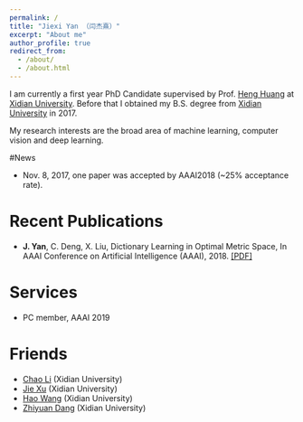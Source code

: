 ```yaml
---
permalink: /
title: "Jiexi Yan （闫杰熹）"
excerpt: "About me"
author_profile: true
redirect_from: 
  - /about/
  - /about.html
---
```


I am currently a first year PhD Candidate supervised by Prof. [Heng Huang](http://www.pitt.edu/~heh45/) at [Xidian University](http://www.xidian.edu.cn/). Before that I obtained my B.S. degree from [Xidian University](http://www.xidian.edu.cn/) in 2017.

My research interests are the broad area of  machine learning, computer vision and deep learning.

#News

* Nov. 8, 2017, one paper was accepted by AAAI2018 (~25% acceptance rate).

Recent Publications
======

* __J. Yan__, C. Deng, X. Liu, Dictionary Learning in Optimal Metric Space, In AAAI Conference on Artificial Intelligence (AAAI), 2018. [[PDF]](https://JiexiYan.github.io/files/paper4.pdf)

Services
======
* PC member, AAAI 2019 

Friends
======

* [Chao Li](https://chaoli1991.github.io/) (Xidian University)
* [Jie Xu](https://jxu1991.github.io/) (Xidian University)
* [Hao Wang](https://haowang1992.github.io/) (Xidian University)
* [Zhiyuan Dang](https://zhiyuandang.github.io/) (Xidian University)
